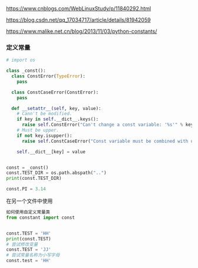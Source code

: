 https://www.cnblogs.com/WebLinuxStudy/p/11840292.html

https://blog.csdn.net/qq_17034717/article/details/81942059

https://www.malike.net.cn/blog/2013/11/03/python-constants/





### 定义常量

```python
# import os

class _const():
  class ConstError(TypeError):
    pass

  class ConstCaseError(ConstError):
    pass

  def __setattr__(self, key, value):
    # Cann't be modified.
    if key in self.__dict__.keys():
      raise self.ConstError("Can't change a const variable: '%s'" % key)
    # Must be upper.
    if not key.isupper():
      raise self.ConstCaseError("Const variable must be combined with upper letters:'%s'" % key)

    self.__dict__[key] = value


const = _const()
const.TEST_DIR = os.path.abspath("..")
print(const.TEST_DIR)

const.PI = 3.14

```



在另一个文件中使用

```python
如何使用自定义常量类
from constant import const


const.TEST = 'HH'
print(const.TEST)
# 尝试修改变量
const.TEST = 'JJ'
# 尝试常量名称为小写字母
const.test = 'HH'
```

